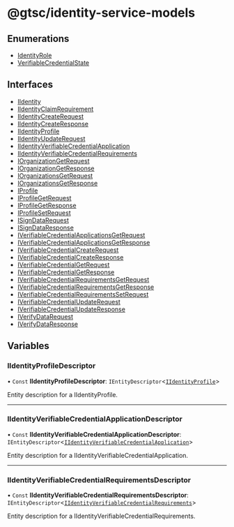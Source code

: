 # @gtsc/identity-service-models

## Enumerations

- [IdentityRole](enums/IdentityRole.md)
- [VerifiableCredentialState](enums/VerifiableCredentialState.md)

## Interfaces

- [IIdentity](interfaces/IIdentity.md)
- [IIdentityClaimRequirement](interfaces/IIdentityClaimRequirement.md)
- [IIdentityCreateRequest](interfaces/IIdentityCreateRequest.md)
- [IIdentityCreateResponse](interfaces/IIdentityCreateResponse.md)
- [IIdentityProfile](interfaces/IIdentityProfile.md)
- [IIdentityUpdateRequest](interfaces/IIdentityUpdateRequest.md)
- [IIdentityVerifiableCredentialApplication](interfaces/IIdentityVerifiableCredentialApplication.md)
- [IIdentityVerifiableCredentialRequirements](interfaces/IIdentityVerifiableCredentialRequirements.md)
- [IOrganizationGetRequest](interfaces/IOrganizationGetRequest.md)
- [IOrganizationGetResponse](interfaces/IOrganizationGetResponse.md)
- [IOrganizationsGetRequest](interfaces/IOrganizationsGetRequest.md)
- [IOrganizationsGetResponse](interfaces/IOrganizationsGetResponse.md)
- [IProfile](interfaces/IProfile.md)
- [IProfileGetRequest](interfaces/IProfileGetRequest.md)
- [IProfileGetResponse](interfaces/IProfileGetResponse.md)
- [IProfileSetRequest](interfaces/IProfileSetRequest.md)
- [ISignDataRequest](interfaces/ISignDataRequest.md)
- [ISignDataResponse](interfaces/ISignDataResponse.md)
- [IVerifiableCredentialApplicationsGetRequest](interfaces/IVerifiableCredentialApplicationsGetRequest.md)
- [IVerifiableCredentialApplicationsGetResponse](interfaces/IVerifiableCredentialApplicationsGetResponse.md)
- [IVerifiableCredentialCreateRequest](interfaces/IVerifiableCredentialCreateRequest.md)
- [IVerifiableCredentialCreateResponse](interfaces/IVerifiableCredentialCreateResponse.md)
- [IVerifiableCredentialGetRequest](interfaces/IVerifiableCredentialGetRequest.md)
- [IVerifiableCredentialGetResponse](interfaces/IVerifiableCredentialGetResponse.md)
- [IVerifiableCredentialRequirementsGetRequest](interfaces/IVerifiableCredentialRequirementsGetRequest.md)
- [IVerifiableCredentialRequirementsGetResponse](interfaces/IVerifiableCredentialRequirementsGetResponse.md)
- [IVerifiableCredentialRequirementsSetRequest](interfaces/IVerifiableCredentialRequirementsSetRequest.md)
- [IVerifiableCredentialUpdateRequest](interfaces/IVerifiableCredentialUpdateRequest.md)
- [IVerifiableCredentialUpdateResponse](interfaces/IVerifiableCredentialUpdateResponse.md)
- [IVerifyDataRequest](interfaces/IVerifyDataRequest.md)
- [IVerifyDataResponse](interfaces/IVerifyDataResponse.md)

## Variables

### IIdentityProfileDescriptor

• `Const` **IIdentityProfileDescriptor**: `IEntityDescriptor`\<[`IIdentityProfile`](interfaces/IIdentityProfile.md)\>

Entity description for a IIdentityProfile.

___

### IIdentityVerifiableCredentialApplicationDescriptor

• `Const` **IIdentityVerifiableCredentialApplicationDescriptor**: `IEntityDescriptor`\<[`IIdentityVerifiableCredentialApplication`](interfaces/IIdentityVerifiableCredentialApplication.md)\>

Entity description for a IIdentityVerifiableCredentialApplication.

___

### IIdentityVerifiableCredentialRequirementsDescriptor

• `Const` **IIdentityVerifiableCredentialRequirementsDescriptor**: `IEntityDescriptor`\<[`IIdentityVerifiableCredentialRequirements`](interfaces/IIdentityVerifiableCredentialRequirements.md)\>

Entity description for a IIdentityVerifiableCredentialRequirements.
